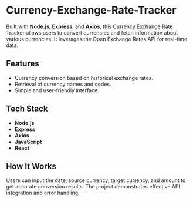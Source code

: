 # Currency-Exchange-Rate-Tracker

Built with **Node.js**, **Express**, and **Axios**, this Currency Exchange Rate Tracker allows users to convert currencies and fetch information about various currencies. It leverages the Open Exchange Rates API for real-time data.

## Features
- Currency conversion based on historical exchange rates.
- Retrieval of currency names and codes.
- Simple and user-friendly interface.

## Tech Stack
- **Node.js**
- **Express**
- **Axios**
- **JavaScript**
- **React**

## How It Works
Users can input the date, source currency, target currency, and amount to get accurate conversion results. The project demonstrates effective API integration and error handling.

